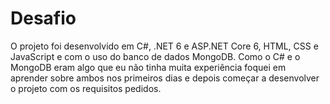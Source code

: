 # Desafio
 
O projeto foi desenvolvido em C#, .NET 6 e ASP.NET Core 6, HTML, CSS e JavaScript e com o uso do banco de dados MongoDB. Como o C# e o MongoDB eram algo que eu não tinha muita experiência foquei em aprender sobre ambos nos primeiros dias e depois começar a desenvolver o projeto com os requisitos pedidos.
